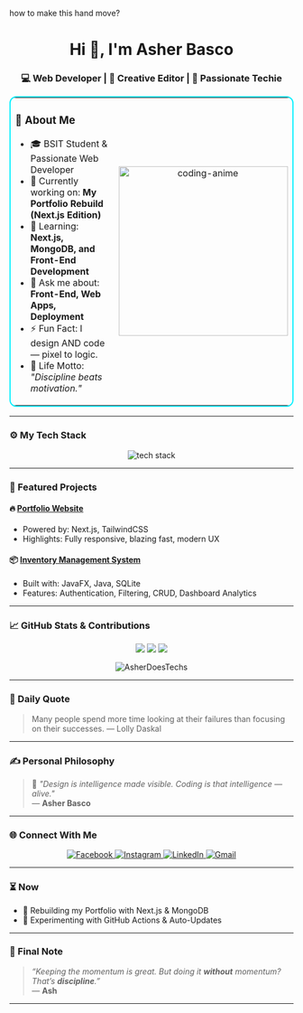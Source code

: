 how to make this hand move?
<h1 align="center">Hi 👋, I'm Asher Basco</h1>
<h3 align="center">💻 Web Developer | 🎥 Creative Editor | 🚀 Passionate Techie</

---

<table align="center" style="border: 2px solid #00f0ff; border-radius: 12px;">
  <tr>
    <td>
      <h3>🚀 About Me</h3>
      <ul>
        <li>🎓 BSIT Student & Passionate Web Developer</li>
        <li>🔭 Currently working on: <strong>My Portfolio Rebuild (Next.js Edition)</strong></li>
        <li>🌱 Learning: <strong>Next.js, MongoDB, and Front-End Development</strong></li>
        <li>💬 Ask me about: <strong>Front-End, Web Apps, Deployment</strong></li>
        <li>⚡ Fun Fact: I design AND code — pixel to logic.</li>
        <li>🎯 Life Motto: <em>"Discipline beats motivation."</em></li>
      </ul>
    </td>
    <td align="center">
      <img src="https://media.tenor.com/2uyENRmiUt0AAAAC/coding.gif" width="300" alt="coding-anime" />
    </td>
  </tr>
</table>


---

### ⚙️ My Tech Stack

<p align="center">
  <img src="https://skillicons.dev/icons?i=html,css,js,tailwind,nextjs,nodejs,mongodb,git,github,figma,react,vercel" alt="tech stack" />
</p>

---

### 📂 Featured Projects

#### 🔥 [**Portfolio Website**](#)
- Powered by: Next.js, TailwindCSS
- Highlights: Fully responsive, blazing fast, modern UX

#### 📦 [**Inventory Management System**](#)
- Built with: JavaFX, Java, SQLite
- Features: Authentication, Filtering, CRUD, Dashboard Analytics

---

### 📈 GitHub Stats & Contributions

<p align="center">
  <img src="https://github-readme-stats.vercel.app/api?username=AsherDoesTechs&show_icons=true&theme=tokyonight" />
  <img src="https://github-readme-streak-stats.herokuapp.com/?user=AsherDoesTechs&theme=tokyonight" />
  <img src="https://github-readme-activity-graph.vercel.app/graph?username=AsherDoesTechs&theme=tokyo-night&hide_border=true" />
</p>

<p align="center">
  <img src="https://komarev.com/ghpvc/?username=AsherDoesTechs&label=Profile+Views&color=0e75b6&style=flat" alt="AsherDoesTechs" />
</p>

---

### 🔁 Daily Quote

<!--START_SECTION:quote-->
> Many people spend more time looking at their failures than focusing on their successes. — Lolly Daskal
<!--END_SECTION:quote-->

---

### ✍️ Personal Philosophy

> 🧠 _"Design is intelligence made visible. Coding is that intelligence — alive."_  
> — **Asher Basco**

---

### 🌐 Connect With Me

<p align="center">
  <a href="#" target="_blank"> 
    <img src="https://img.icons8.com/fluency/48/facebook-new.png" alt="Facebook"/>
  </a>
  <a href="#" target="_blank"> 
    <img src="https://img.icons8.com/fluency/48/instagram-new.png" alt="Instagram"/>
  </a>
  <a href="#" target="_blank"> 
    <img src="https://img.icons8.com/fluency/48/linkedin.png" alt="LinkedIn"/>
  </a>
  <a href="#" target="_blank"> 
    <img src="https://img.icons8.com/fluency/48/gmail.png" alt="Gmail"/>
  </a>
</p>


---

### ⏳ Now

- 🚀 Rebuilding my Portfolio with Next.js & MongoDB
- 🧪 Experimenting with GitHub Actions & Auto-Updates

---

### 🐺 Final Note

> _“Keeping the momentum is great. But doing it **without** momentum? That’s **discipline**.”_  
> — **Ash**

---

